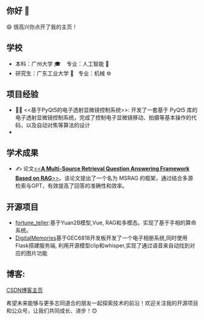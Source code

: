 ## 你好 👋

😄 很高兴你点开了我的主页！


## **学校**

- 本科：广州大学 🎓    专业：人工智能 🤖
- 研究生：广东工业大学 🏫   专业：机械 ⚙️


## **项目经验**

- 🧑‍🔬 <<基于PyQt5的电子透射显微镜控制系统>>: 开发了一套基于 PyQt5 库的电子透射显微镜控制系统，完成了控制电子显微镜移动、拍摄等基本操作的代码，以及自动对焦等算法的设计
- 


## **学术成果**

- ✍️ 论文[<<**A Multi-Source Retrieval Question Answering Framework Based on RAG**>>](https://arxiv.org/abs/2405.19207)。该论文提出了一个名为 MSRAG 的框架，通过结合多源检索与GPT，有效提高了回答的准确性和效率。


## **开源项目**

- [fortune_teller](https://github.com/gzhuuser/fortune_teller):基于Yuan2B模型,Vue, RAG和多模态。实现了基于手相的算命系统。
- [DigitalMemories](https://github.com/gzhuuser/DigitalMemories)基于GEC6818开发板开发了一个电子相册系统,同时使用Flask搭建服务端, 利用开源模型clip和whisper,实现了通过语音来自动找到对应的图片功能

## 博客:
[CSDN博客主页](https://blog.csdn.net/qq_60489376?type=blog)


希望未来能够与更多志同道合的朋友一起探索技术的前沿！欢迎关注我的开源项目和公众号，让我们共同成长、进步！😊 

